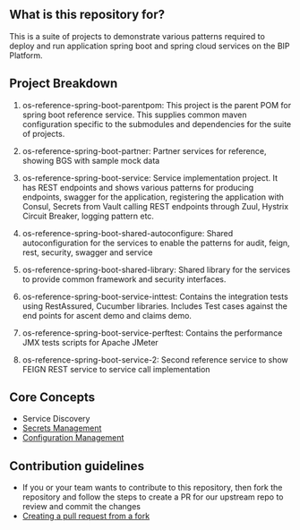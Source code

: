 
## What is this repository for? ##

This is a suite of projects to demonstrate various patterns required to deploy and run application spring boot and spring cloud services on the BIP Platform.  

## Project Breakdown ##

1. os-reference-spring-boot-parentpom: This project is the parent POM for spring boot reference service. This supplies common maven configuration specific to the submodules and dependencies for the suite of projects.

1. os-reference-spring-boot-partner: Partner services for reference, showing BGS with sample mock data

1. os-reference-spring-boot-service: Service implementation project.  It has REST endpoints and shows various patterns for producing endpoints, swagger for the application, registering the application with Consul, Secrets from Vault calling REST endpoints through Zuul, Hystrix Circuit Breaker, logging pattern etc.

1. os-reference-spring-boot-shared-autoconfigure: Shared autoconfiguration for the services to enable the patterns for audit, feign, rest, security, swagger and service 

1. os-reference-spring-boot-shared-library: Shared library for the services to provide common framework and security interfaces. 

1. os-reference-spring-boot-service-inttest: Contains the integration tests using RestAssured, Cucumber libraries. Includes Test cases against the end points for ascent demo and claims demo. 

1. os-reference-spring-boot-service-perftest: Contains the performance JMX tests scripts for Apache JMeter

1. os-reference-spring-boot-service-2: Second reference service to show FEIGN REST service to service call implementation

## Core Concepts
* Service Discovery
* [Secrets Management](docs/secrets.md)
* [Configuration Management](docs/config-management.md)

## Contribution guidelines ## 
* If you or your team wants to contribute to this repository, then fork the repository and follow the steps to create a PR for our upstream repo to review and commit the changes
* [Creating a pull request from a fork](https://help.github.com/articles/creating-a-pull-request-from-a-fork/)
	
